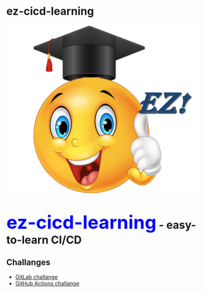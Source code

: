 # ez-cicd-learning
![ez logo](/resources/images/ez/ez-learning.png)
# <font color=blue size="16">ez-cicd-learning</font> - easy-to-learn CI/CD

## Challanges

- [GitLab challange](challanges/gitlab-challange)
- [GitHub Actions challange](challanges/github-actions-challange)
